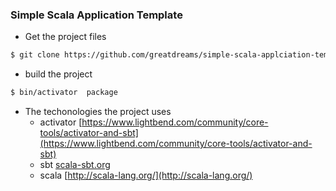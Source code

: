 ### Simple Scala Application Template

* Get the project files
```bash
$ git clone https://github.com/greatdreams/simple-scala-applciation-template.git
```
* build the project
```bash
$ bin/activator  package
```
* The techonologies the project uses
	* activator [https://www.lightbend.com/community/core-tools/activator-and-sbt](https://www.lightbend.com/community/core-tools/activator-and-sbt)
	* sbt [scala-sbt.org](scala-sbt.org)
	* scala [http://scala-lang.org/](http://scala-lang.org/)
